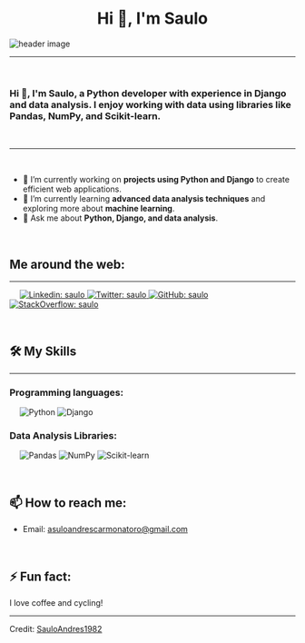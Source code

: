 <h1 align="center">Hi 👋, I'm Saulo</h1>

<img src="https://your-image-url-here.jpg" align="center" alt="header image">

-------------------
&emsp;
<h3 align="left">Hi 👋, I'm Saulo, a Python developer with experience in Django and data analysis. I enjoy working with data using libraries like Pandas, NumPy, and Scikit-learn.</h3>
&emsp;

-------------------
&emsp;

- 🔭 I’m currently working on **projects using Python and Django** to create efficient web applications.
- 🌱 I’m currently learning **advanced data analysis techniques** and exploring more about **machine learning**.
- 💬 Ask me about **Python, Django, and data analysis**.

&emsp;

## Me around the web:
-------------------

&emsp;
<a href="https://www.linkedin.com/in/your-linkedin-url/">
    ![Linkedin: saulo](https://img.shields.io/badge/-saulo-blue?style=flat-square&logo=Linkedin&logoColor=white)
</a>
<a href="https://twitter.com/your-twitter-url">
    ![Twitter: saulo](https://img.shields.io/twitter/follow/your-twitter-url?style=social)
</a>
<a href="https://github.com/SauloAndres1982">
    ![GitHub: saulo](https://img.shields.io/github/followers/SauloAndres1982?label=follow&style=social)
</a>
<a href="https://stackoverflow.com/users/your-stackoverflow-url/">
    ![StackOverflow: saulo](https://img.shields.io/stackexchange/stackoverflow/r/your-stackoverflow-url?style=social)
</a>

&emsp;

## 🛠️ My Skills
-------------------
### Programming languages:
&emsp;
![Python](https://img.shields.io/badge/-Python-000?&logo=Python)
![Django](https://img.shields.io/badge/-Django-000?&logo=Django)

### Data Analysis Libraries:
&emsp;
![Pandas](https://img.shields.io/badge/-Pandas-000?&logo=Pandas)
![NumPy](https://img.shields.io/badge/-NumPy-000?&logo=NumPy)
![Scikit-learn](https://img.shields.io/badge/-Scikit--learn-000?&logo=scikit-learn)

&emsp;

## 📫 How to reach me:
- Email: [asuloandrescarmonatoro@gmail.com](mailto:asuloandrescarmonatoro@gmail.com)

&emsp;

## ⚡ Fun fact:
I love coffee and cycling!

------

Credit: [SauloAndres1982](https://github.com/SauloAndres1982)
